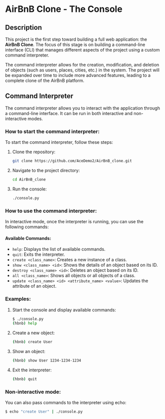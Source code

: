# AirBnB Clone - The Console

## Description
This project is the first step toward building a full web application: the **AirBnB Clone**. The focus of this stage is on building a command-line interface (CLI) that manages different aspects of the project using a custom command interpreter.

The command interpreter allows for the creation, modification, and deletion of objects (such as users, places, cities, etc.) in the system. The project will be expanded over time to include more advanced features, leading to a complete clone of the AirBnB platform.

## Command Interpreter

The command interpreter allows you to interact with the application through a command-line interface. It can be run in both interactive and non-interactive modes.

### How to start the command interpreter:

To start the command interpreter, follow these steps:

1. Clone the repository:
    ```bash
    git clone https://github.com/AceDemo2/AirBnB_clone.git
    ```
2. Navigate to the project directory:
    ```bash
    cd AirBnB_clone
    ```
3. Run the console:
    ```bash
    ./console.py
    ```

### How to use the command interpreter:
In interactive mode, once the interpreter is running, you can use the following commands:

#### Available Commands:
- `help`: Displays the list of available commands.
- `quit`: Exits the interpreter.
- `create <class_name>`: Creates a new instance of a class.
- `show <class_name> <id>`: Shows the details of an object based on its ID.
- `destroy <class_name> <id>`: Deletes an object based on its ID.
- `all <class_name>`: Shows all objects or all objects of a class.
- `update <class_name> <id> <attribute_name> <value>`: Updates the attribute of an object.

### Examples:

1. Start the console and display available commands:
    ```bash
    $ ./console.py
    (hbnb) help
    ```

2. Create a new object:
    ```bash
    (hbnb) create User
    ```

3. Show an object:
    ```bash
    (hbnb) show User 1234-1234-1234
    ```

4. Exit the interpreter:
    ```bash
    (hbnb) quit
    ```

### Non-interactive mode:

You can also pass commands to the interpreter using echo:
```bash
$ echo "create User" | ./console.py

